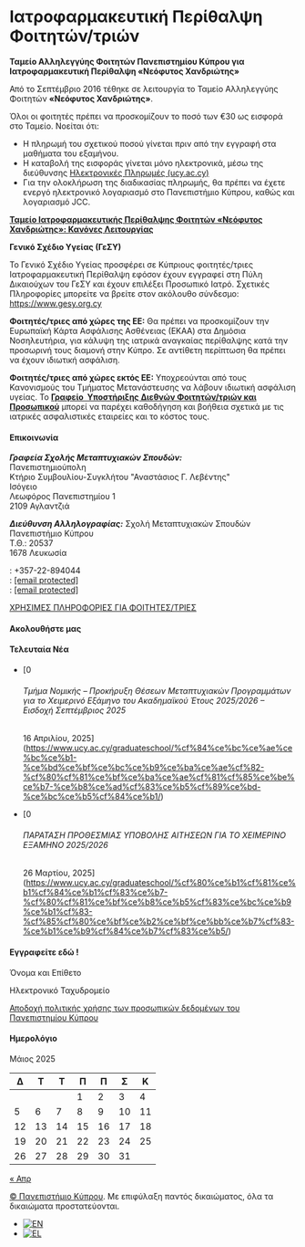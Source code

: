 # Ιατροφαρμακευτική Περίθαλψη Φοιτητών/τριών

**Ταμείο Αλληλεγγύης Φοιτητών Πανεπιστημίου Κύπρου για Ιατροφαρμακευτική Περίθαλψη «Νεόφυτος Χανδριώτης»**

Από το Σεπτέμβριο 2016 τέθηκε σε λειτουργία το Ταμείο Αλληλεγγύης Φοιτητών **«Νεόφυτος Χανδριώτης»**.

Όλοι οι φοιτητές πρέπει να προσκομίζουν το ποσό των €30 ως εισφορά στο Ταμείο. Νοείται ότι:

* Η πληρωμή του σχετικού ποσού γίνεται πριν από την εγγραφή στα μαθήματα του εξαμήνου.
* Η καταβολή της εισφοράς γίνεται μόνο ηλεκτρονικά, μέσω της διεύθυνσης [Ηλεκτρονικές Πληρωμές (ucy.ac.cy)](https://applications.ucy.ac.cy/payments/PAYMENTS.view_category)
* Για την ολοκλήρωση της διαδικασίας πληρωμής, θα πρέπει να έχετε ενεργό ηλεκτρονικό λογαριασμό στο Πανεπιστήμιο Κύπρου, καθώς και λογαριασμό JCC.

[**Ταμείο Ιατροφαρμακευτικής Περίθαλψης Φοιτητών «Νεόφυτος Χανδριώτης»: Κανόνες Λειτουργίας**](https://www.ucy.ac.cy/graduateschool/wp-content/uploads/sites/45/2022/11/tameio_allilegiis_foititon.pdf)

**Γενικό Σχέδιο Υγείας (ΓεΣΥ)**

Το Γενικό Σχέδιο Υγείας προσφέρει σε Κύπριους φοιτητές/τριες Ιατροφαρμακευτική Περίθαλψη εφόσον έχουν εγγραφεί στη Πύλη Δικαιούχων του ΓεΣΥ και έχουν επιλέξει Προσωπικό Ιατρό. Σχετικές Πληροφορίες μπορείτε να βρείτε στον ακόλουθο σύνδεσμο: <https://www.gesy.org.cy>

**Φοιτητές/τριες από χώρες της ΕΕ:** Θα πρέπει να προσκομίζουν την Ευρωπαϊκή Κάρτα Ασφάλισης Ασθένειας (ΕΚΑΑ) στα Δημόσια Νοσηλευτήρια, για κάλυψη της ιατρικά αναγκαίας περίθαλψης κατά την προσωρινή τους διαμονή στην Κύπρο. Σε αντίθετη περίπτωση θα πρέπει να έχουν ιδιωτική ασφάλιση.

**Φοιτητές/τριες από χώρες εκτός ΕΕ:** Υποχρεούνται από τους Κανονισμούς του Τμήματος Μετανάστευσης να λάβουν ιδιωτική ασφάλιση υγείας. Το **[Γραφείο  Υποστήριξης Διεθνών Φοιτητών/τριών και Προσωπικού](https://www.ucy.ac.cy/internationalsupport/)** μπορεί να παρέχει καθοδήγηση και βοήθεια σχετικά με τις ιατρικές ασφαλιστικές εταιρείες και το κόστος τους.

#### Επικοινωνία

***Γραφεία Σχολής Μεταπτυχιακών Σπουδών:***  
Πανεπιστημιούπολη  
Κτήριο Συμβουλίου-Συγκλήτου "Αναστάσιος Γ. Λεβέντης"  
Ισόγειο  
Λεωφόρος Πανεπιστημίου 1  
2109 Αγλαντζιά
  
  
  
***Διεύθυνση Αλληλογραφίας:***
Σχολή Μεταπτυχιακών Σπουδών  
Πανεπιστήμιο Κύπρου  
Τ.Θ.: 20537  
1678 Λευκωσία  
  
 : +357-22-894044  
 : [[email protected]](/cdn-cgi/l/email-protection)   
 :
[[email protected]](/cdn-cgi/l/email-protection)  
  
[ΧΡΗΣΙΜΕΣ ΠΛΗΡΟΦΟΡΙΕΣ ΓΙΑ ΦΟΙΤΗΤΕΣ/ΤΡΙΕΣ](https://www.ucy.ac.cy/graduateschool/wp-content/uploads/sites/45/2025/01/useful-information-for-students-gr.png)

#### Ακολουθήστε μας

#### Τελευταία Νέα

* [0

  ###### Τμήμα Νομικής – Προκήρυξη Θέσεων Μεταπτυχιακών Προγραμμάτων για το Χειμερινό Εξάμηνο του Ακαδημαϊκού Έτους 2025/2026 – Εισδοχή Σεπτέμβριος 2025

  16 Απριλίου, 2025](https://www.ucy.ac.cy/graduateschool/%cf%84%ce%bc%ce%ae%ce%bc%ce%b1-%ce%bd%ce%bf%ce%bc%ce%b9%ce%ba%ce%ae%cf%82-%cf%80%cf%81%ce%bf%ce%ba%ce%ae%cf%81%cf%85%ce%be%ce%b7-%ce%b8%ce%ad%cf%83%ce%b5%cf%89%ce%bd-%ce%bc%ce%b5%cf%84%ce%b1/)
* [0

  ###### ΠΑΡΑΤΑΣΗ ΠΡΟΘΕΣΜΙΑΣ ΥΠΟΒΟΛΗΣ ΑΙΤΗΣΕΩΝ ΓΙΑ ΤΟ ΧΕΙΜΕΡΙΝΟ ΕΞΑΜΗΝΟ 2025/2026

  26 Μαρτίου, 2025](https://www.ucy.ac.cy/graduateschool/%cf%80%ce%b1%cf%81%ce%b1%cf%84%ce%b1%cf%83%ce%b7-%cf%80%cf%81%ce%bf%ce%b8%ce%b5%cf%83%ce%bc%ce%b9%ce%b1%cf%83-%cf%85%cf%80%ce%bf%ce%b2%ce%bf%ce%bb%ce%b7%cf%83-%ce%b1%ce%b9%cf%84%ce%b7%cf%83%ce%b5/)

#### Εγγραφείτε εδώ !

Όνομα και Επίθετο

Ηλεκτρονικό Ταχυδρομείο

[Αποδοχή πολιτικής χρήσης των προσωπικών δεδομένων του Πανεπιστημίου Κύπρου](https://www.ucy.ac.cy/legislation/wp-content/uploads/KD-7.pdf)

#### Ημερολόγιο

Μάιος 2025

| Δ | Τ | Τ | Π | Π | Σ | Κ |
| --- | --- | --- | --- | --- | --- | --- |
|  | | | 1 | 2 | 3 | 4 |
| 5 | 6 | 7 | 8 | 9 | 10 | 11 |
| 12 | 13 | 14 | 15 | 16 | 17 | 18 |
| 19 | 20 | 21 | 22 | 23 | 24 | 25 |
| 26 | 27 | 28 | 29 | 30 | 31 |  |

[« Απρ](https://www.ucy.ac.cy/graduateschool/2025/04/)

[©  Πανεπιστήμιο Κύπρου](https://www.ucy.ac.cy/el). Με επιφύλαξη παντός δικαιώματος, όλα τα δικαιώματα προστατεύονται.

* [![EN](https://www.ucy.ac.cy/graduateschool/wp-content/plugins/sitepress-multilingual-cms/res/flags/en.png)](https://www.ucy.ac.cy/graduateschool/health-care-for-students/?lang=en)
* [![EL](https://www.ucy.ac.cy/graduateschool/wp-content/plugins/sitepress-multilingual-cms/res/flags/el.png)](https://www.ucy.ac.cy/graduateschool/health-care-for-students/)